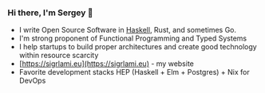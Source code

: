 ### Hi there, I'm Sergey 👋

- I write Open Source Software in [Haskell](https://hackage.haskell.org/user/sigrlami), Rust, and sometimes Go.
- I'm strong proponent of Functional Programming and Typed Systems
- I help startups to build proper architectures and create good technology within resource scarcity 
- [https://sigrlami.eu](https://sigrlami.eu) - my website
- Favorite development stacks HEP (Haskell + Elm + Postgres) + Nix for DevOps

<!--
**sigrlami/sigrlami** is a ✨ _special_ ✨ repository because its `README.md` (this file) appears on your GitHub profile.

Here are some ideas to get you started:

- 🔭 I’m currently working on ...
- 🌱 I’m currently learning ...
- 👯 I’m looking to collaborate on ...
- 🤔 I’m looking for help with ...
- 💬 Ask me about ...
- 📫 How to reach me: ...
- 😄 Pronouns: ...
- ⚡ Fun fact: ...
-->
